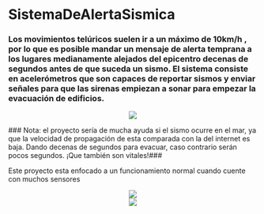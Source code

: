 # SistemaDeAlertaSismica
### Los movimientos telúricos suelen ir a un máximo de 10km/h , por lo que es posible mandar un mensaje de alerta temprana a los lugares medianamente alejados del epicentro decenas de segundos antes de que suceda un sismo. El sistema consiste en acelerómetros que son capaces de reportar sismos y enviar señales para que las sirenas empiezan a sonar para empezar la evacuación de edificios.
<p>
<div style="text-align:center"><img align="center" src="https://upload.wikimedia.org/wikipedia/commons/thumb/2/29/Love_wave.svg/250px-Love_wave.svg.png" /></div>
</p>
### Nota: el proyecto sería de mucha ayuda si el sismo ocurre en el mar, ya que la velocidad de propagación de esta comparada con la del internet es baja. Dando decenas de segundos para evacuar, caso contrario serán pocos segundos. ¡Que también son vitales!###
<p>
Este proyecto esta enfocado a un funcionamiento normal cuando cuente con muchos sensores
</p>
<div style="text-align:center"><img align=center src="http://oldcoder.org/distro/ssdistro/ss-octave-sombrero.png" /></div>

<div style="text-align:center"><img align=center src="https://i.imgur.com/riNnGs9.jpg" /></div>
